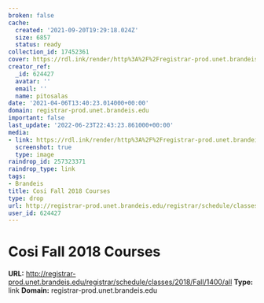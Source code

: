 ```yaml
---
broken: false
cache:
  created: '2021-09-20T19:29:18.024Z'
  size: 6857
  status: ready
collection_id: 17452361
cover: https://rdl.ink/render/http%3A%2F%2Fregistrar-prod.unet.brandeis.edu%2Fregistrar%2Fschedule%2Fclasses%2F2018%2FFall%2F1400%2Fall
creator_ref:
  _id: 624427
  avatar: ''
  email: ''
  name: pitosalas
date: '2021-04-06T13:40:23.014000+00:00'
domain: registrar-prod.unet.brandeis.edu
important: false
last_update: '2022-06-23T22:43:23.861000+00:00'
media:
- link: https://rdl.ink/render/http%3A%2F%2Fregistrar-prod.unet.brandeis.edu%2Fregistrar%2Fschedule%2Fclasses%2F2018%2FFall%2F1400%2Fall
  screenshot: true
  type: image
raindrop_id: 257323371
raindrop_type: link
tags:
- Brandeis
title: Cosi Fall 2018 Courses
type: drop
url: http://registrar-prod.unet.brandeis.edu/registrar/schedule/classes/2018/Fall/1400/all
user_id: 624427
---
```


# Cosi Fall 2018 Courses

**URL:** http://registrar-prod.unet.brandeis.edu/registrar/schedule/classes/2018/Fall/1400/all
**Type:** link
**Domain:** registrar-prod.unet.brandeis.edu
